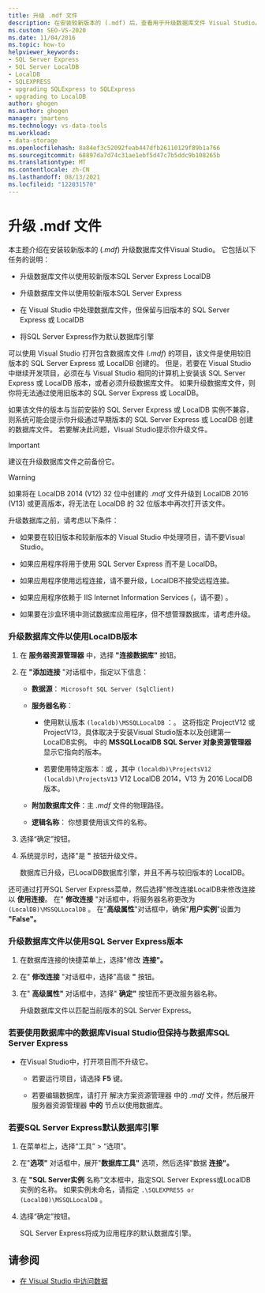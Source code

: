 ```yaml
---
title: 升级 .mdf 文件
description: 在安装较新版本的 (.mdf) 后，查看用于升级数据库文件 Visual Studio。
ms.custom: SEO-VS-2020
ms.date: 11/04/2016
ms.topic: how-to
helpviewer_keywords:
- SQL Server Express
- SQL Server LocalDB
- LocalDB
- SQLEXPRESS
- upgrading SQLExpress to SQLExpress
- upgrading to LocalDB
author: ghogen
ms.author: ghogen
manager: jmartens
ms.technology: vs-data-tools
ms.workload:
- data-storage
ms.openlocfilehash: 8a84ef3c52092feab447dfb26110129f89b1a766
ms.sourcegitcommit: 68897da7d74c31ae1ebf5d47c7b5ddc9b108265b
ms.translationtype: MT
ms.contentlocale: zh-CN
ms.lasthandoff: 08/13/2021
ms.locfileid: "122031570"
---
```

# <a name="upgrade-mdf-files"></a>升级 .mdf 文件

本主题介绍在安装较新版本的 (*.mdf*) 升级数据库文件Visual Studio。 它包括以下任务的说明：

- 升级数据库文件以使用较新版本SQL Server Express LocalDB

- 升级数据库文件以使用较新版本SQL Server Express

- 在 Visual Studio 中处理数据库文件，但保留与旧版本的 SQL Server Express 或 LocalDB

- 将SQL Server Express作为默认数据库引擎

可以使用 Visual Studio 打开包含数据库文件 (*.mdf*) 的项目，该文件是使用较旧版本的 SQL Server Express 或 LocalDB 创建的。 但是，若要在 Visual Studio 中继续开发项目，必须在与 Visual Studio 相同的计算机上安装该 SQL Server Express 或 LocalDB 版本，或者必须升级数据库文件。 如果升级数据库文件，则你将无法通过使用旧版本的 SQL Server Express 或 LocalDB。

如果该文件的版本与当前安装的 SQL Server Express 或 LocalDB 实例不兼容，则系统可能会提示你升级通过早期版本的 SQL Server Express 或 LocalDB 创建的数据库文件。 若要解决此问题，Visual Studio提示你升级文件。

> [!IMPORTANT]
> 建议在升级数据库文件之前备份它。

> [!WARNING]
> 如果将在 LocalDB 2014 (V12) 32 位中创建的 *.mdf* 文件升级到 LocalDB 2016 (V13) 或更高版本，将无法在 LocalDB 的 32 位版本中再次打开该文件。

升级数据库之前，请考虑以下条件：

- 如果要在较旧版本和较新版本的 Visual Studio 中处理项目，请不要Visual Studio。

- 如果应用程序将用于使用 SQL Server Express 而不是 LocalDB。

- 如果应用程序使用远程连接，请不要升级，LocalDB不接受远程连接。

- 如果应用程序依赖于 IIS Internet Information Services (，请不要) 。

- 如果要在沙盒环境中测试数据库应用程序，但不想管理数据库，请考虑升级。

### <a name="to-upgrade-a-database-file-to-use-the-localdb-version"></a>升级数据库文件以使用LocalDB版本

1. 在 **服务器资源管理器** 中，选择 **"连接数据库"** 按钮。

2. 在 **"添加连接** "对话框中，指定以下信息：

    - **数据源**： `Microsoft SQL Server (SqlClient)`

    - **服务器名称**：

        - 使用默认版本 `(localdb)\MSSQLLocalDB` ：。  这将指定 ProjectV12 或 ProjectV13，具体取决于安装Visual Studio版本以及创建第一LocalDB实例。 中的 **MSSQLLocalDB** **SQL Server 对象资源管理器** 显示它指向的版本。

        - 若要使用特定版本：或 ，其中 `(localdb)\ProjectsV12` `(localdb)\ProjectsV13` V12 LocalDB 2014，V13 为 2016 LocalDB版本。

    - **附加数据库文件**：主 *.mdf* 文件的物理路径。

    - **逻辑名称**： 你想要使用该文件的名称。

3. 选择“确定”按钮。

4. 系统提示时，选择"是 **"** 按钮升级文件。

    数据库已升级，已LocalDB数据库引擎，并且不再与较旧版本的 LocalDB。

还可通过打开SQL Server Express菜单，然后选择"修改连接LocalDB来修改连接以 **使用连接**。 在" **修改连接** "对话框中，将服务器名称更改为 `(LocalDB)\MSSQLLocalDB` 。 在"**高级属性**"对话框中，确保"**用户实例**"设置为 **"False"。**

### <a name="to-upgrade-a-database-file-to-use-the-sql-server-express-version"></a>升级数据库文件以使用SQL Server Express版本

1. 在数据库连接的快捷菜单上，选择"修改 **连接"。**

2. 在" **修改连接** "对话框中，选择"高级 **"** 按钮。

3. 在" **高级属性"** 对话框中，选择" **确定"** 按钮而不更改服务器名称。

    升级数据库文件以匹配当前版本的SQL Server Express。

### <a name="to-work-with-the-database-in-visual-studio-but-retain-compatibility-with-sql-server-express"></a>若要使用数据库中的数据库Visual Studio但保持与数据库SQL Server Express

- 在Visual Studio中，打开项目而不升级它。

  - 若要运行项目，请选择 **F5** 键。

  - 若要编辑数据库，请打开 解决方案资源管理器 中的 *.mdf* 文件，然后展开 服务器资源管理器 **中的** 节点以使用数据库。 

### <a name="to-make-sql-server-express-the-default-database-engine"></a>若要SQL Server Express默认数据库引擎

1. 在菜单栏上，选择“工具” > “选项”。

2. 在"**选项"** 对话框中，展开"**数据库工具"** 选项，然后选择"数据 **连接"。**

3. 在 **"SQL Server实例** 名称"文本框中，指定SQL Server Express或LocalDB实例的名称。 如果实例未命名，请指定 `.\SQLEXPRESS or (LocalDB)\MSSQLLocalDB` 。

4. 选择“确定”按钮。

    SQL Server Express将成为应用程序的默认数据库引擎。

## <a name="see-also"></a>请参阅

- [在 Visual Studio 中访问数据](accessing-data-in-visual-studio.md)
